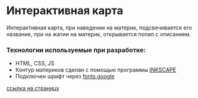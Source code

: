 # Интерактивная карта  

Интерактивная карта, при наведении на материк, подсвечивается его название, при на жатии на материк, открывается попап с описанием.  

### Технологии используемые при разработке:

* HTML, CSS, JS
* Контур материков сделан с помощью программы [INKSCAPE](https://inkscape.org/release/inkscape-1.1/)
* Подключен шрифт через [fonts.google](https://fonts.google.com)

[ссылка на страницу](https://gutkati.github.io/interactive-map/)
